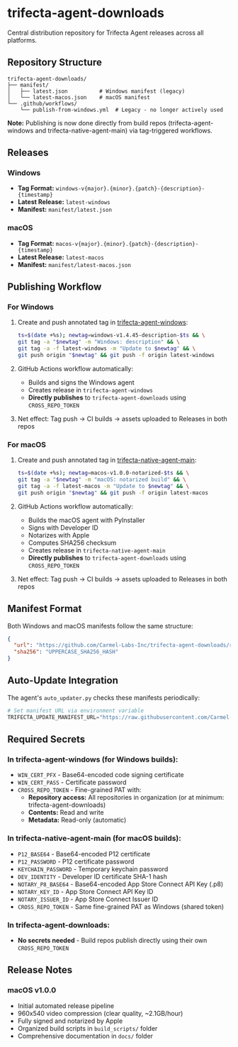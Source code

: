 # trifecta-agent-downloads

Central distribution repository for Trifecta Agent releases across all platforms.

## Repository Structure

```
trifecta-agent-downloads/
├── manifest/
│   ├── latest.json          # Windows manifest (legacy)
│   └── latest-macos.json    # macOS manifest
└── .github/workflows/
    └── publish-from-windows.yml  # Legacy - no longer actively used
```

**Note:** Publishing is now done directly from build repos (trifecta-agent-windows and trifecta-native-agent-main) via tag-triggered workflows.

## Releases

### Windows
- **Tag Format:** `windows-v{major}.{minor}.{patch}-{description}-{timestamp}`
- **Latest Release:** `latest-windows`
- **Manifest:** `manifest/latest.json`

### macOS
- **Tag Format:** `macos-v{major}.{minor}.{patch}-{description}-{timestamp}`
- **Latest Release:** `latest-macos`
- **Manifest:** `manifest/latest-macos.json`

## Publishing Workflow

### For Windows

1. Create and push annotated tag in [trifecta-agent-windows](https://github.com/Carmel-Labs-Inc/trifecta-agent-windows):
   ```bash
   ts=$(date +%s); newtag=windows-v1.4.45-description-$ts && \
   git tag -a "$newtag" -m "Windows: description" && \
   git tag -a -f latest-windows -m "Update to $newtag" && \
   git push origin "$newtag" && git push -f origin latest-windows
   ```

2. GitHub Actions workflow automatically:
   - Builds and signs the Windows agent
   - Creates release in `trifecta-agent-windows`
   - **Directly publishes** to `trifecta-agent-downloads` using `CROSS_REPO_TOKEN`

3. Net effect: Tag push → CI builds → assets uploaded to Releases in both repos

### For macOS

1. Create and push annotated tag in [trifecta-native-agent-main](https://github.com/Carmel-Labs-Inc/carmel-trifecta-native-script-macos):
   ```bash
   ts=$(date +%s); newtag=macos-v1.0.0-notarized-$ts && \
   git tag -a "$newtag" -m "macOS: notarized build" && \
   git tag -a -f latest-macos -m "Update to $newtag" && \
   git push origin "$newtag" && git push -f origin latest-macos
   ```

2. GitHub Actions workflow automatically:
   - Builds the macOS agent with PyInstaller
   - Signs with Developer ID
   - Notarizes with Apple
   - Computes SHA256 checksum
   - Creates release in `trifecta-native-agent-main`
   - **Directly publishes** to `trifecta-agent-downloads` using `CROSS_REPO_TOKEN`

3. Net effect: Tag push → CI builds → assets uploaded to Releases in both repos

## Manifest Format

Both Windows and macOS manifests follow the same structure:

```json
{
  "url": "https://github.com/Carmel-Labs-Inc/trifecta-agent-downloads/releases/download/{TAG}/TrifectaAgentClient-{Platform}.zip",
  "sha256": "UPPERCASE_SHA256_HASH"
}
```

## Auto-Update Integration

The agent's `auto_updater.py` checks these manifests periodically:

```python
# Set manifest URL via environment variable
TRIFECTA_UPDATE_MANIFEST_URL="https://raw.githubusercontent.com/Carmel-Labs-Inc/trifecta-agent-downloads/main/manifest/latest-macos.json"
```

## Required Secrets

### In trifecta-agent-windows (for Windows builds):
- `WIN_CERT_PFX` - Base64-encoded code signing certificate
- `WIN_CERT_PASS` - Certificate password
- `CROSS_REPO_TOKEN` - Fine-grained PAT with:
  - **Repository access:** All repositories in organization (or at minimum: trifecta-agent-downloads)
  - **Contents:** Read and write
  - **Metadata:** Read-only (automatic)

### In trifecta-native-agent-main (for macOS builds):
- `P12_BASE64` - Base64-encoded P12 certificate
- `P12_PASSWORD` - P12 certificate password
- `KEYCHAIN_PASSWORD` - Temporary keychain password
- `DEV_IDENTITY` - Developer ID certificate SHA-1 hash
- `NOTARY_P8_BASE64` - Base64-encoded App Store Connect API Key (.p8)
- `NOTARY_KEY_ID` - App Store Connect API Key ID
- `NOTARY_ISSUER_ID` - App Store Connect Issuer ID
- `CROSS_REPO_TOKEN` - Same fine-grained PAT as Windows (shared token)

### In trifecta-agent-downloads:
- **No secrets needed** - Build repos publish directly using their own `CROSS_REPO_TOKEN`

## Release Notes

### macOS v1.0.0
- Initial automated release pipeline
- 960x540 video compression (clear quality, ~2.1GB/hour)
- Fully signed and notarized by Apple
- Organized build scripts in `build_scripts/` folder
- Comprehensive documentation in `docs/` folder
